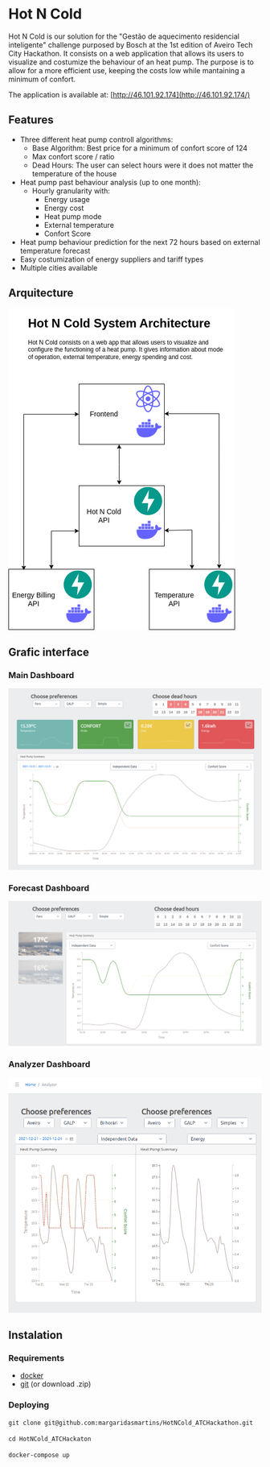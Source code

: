 # Hot N Cold

Hot N Cold is our solution for the "Gestão de aquecimento residencial inteligente" challenge purposed by Bosch at the 1st edition of Aveiro Tech City Hackathon. It consists on a web application that allows its users to visualize and costumize the behaviour of an heat pump. The purpose is to allow for a more efficient use, keeping the costs low while mantaining a minimum of confort.

The application is available at: [http://46.101.92.174](http://46.101.92.174/)

## Features
- Three different heat pump controll algorithms:
  - Base Algorithm: Best price for a minimum of confort score of 124
  - Max confort score / ratio
  - Dead Hours: The user can select hours were it does not matter the temperature of the house
- Heat pump past behaviour analysis (up to one month):
  - Hourly granularity with:
    - Energy usage 
    - Energy cost
    - Heat pump mode
    - External temperature
    - Confort Score
- Heat pump behaviour prediction for the next 72 hours based on external temperature forecast
- Easy costumization of energy suppliers and tariff types
- Multiple cities available


## Arquitecture
![Hot N Cold Arquitecture](https://github.com/margaridasmartins/HotNCold_ATCHackathon/blob/main/assets/arch_final.png)

## Grafic interface
### Main Dashboard
![Hot N Cold Arquitecture](https://github.com/margaridasmartins/HotNCold_ATCHackathon/blob/main/assets/main.png)
### Forecast Dashboard
![Hot N Cold Arquitecture](https://github.com/margaridasmartins/HotNCold_ATCHackathon/blob/main/assets/fore.png)
### Analyzer Dashboard
![Hot N Cold Arquitecture](https://github.com/margaridasmartins/HotNCold_ATCHackathon/blob/main/assets/ana.png)

## Instalation
### Requirements
- [docker](https://docs.docker.com/get-docker/)
- [git](https://git-scm.com/book/en/v2/Getting-Started-Installing-Git) (or download .zip)

### Deploying
```example
git clone git@github.com:margaridasmartins/HotNCold_ATCHackathon.git

cd HotNCold_ATCHackaton

docker-compose up
```
